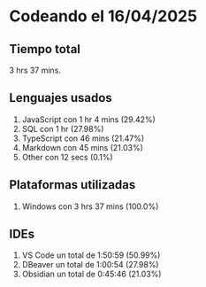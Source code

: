 # Codeando el 16/04/2025

## Tiempo total
3 hrs 37 mins.

## Lenguajes usados
1. JavaScript con 1 hr 4 mins (29.42%)
1. SQL con 1 hr (27.98%)
1. TypeScript con 46 mins (21.47%)
1. Markdown con 45 mins (21.03%)
1. Other con 12 secs (0.1%)

## Plataformas utilizadas
1. Windows con 3 hrs 37 mins (100.0%)

## IDEs
1. VS Code un total de 1:50:59 (50.99%)
1. DBeaver un total de 1:00:54 (27.98%)
1. Obsidian un total de 0:45:46 (21.03%)
